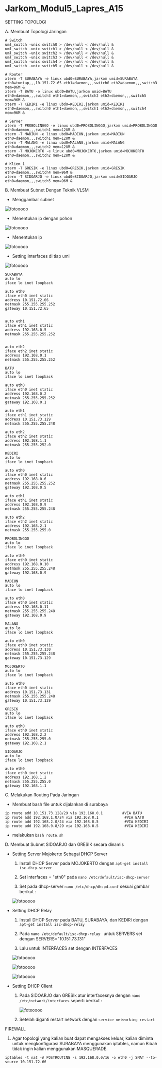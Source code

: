 # Jarkom_Modul5_Lapres_A15

SETTING TOPOLOGI

A. Membuat Topologi Jaringan
  ```
  # Switch
  uml_switch -unix switch0 > /dev/null < /dev/null & 
  uml_switch -unix switch1 > /dev/null < /dev/null & 
  uml_switch -unix switch2 > /dev/null < /dev/null & 
  uml_switch -unix switch3 > /dev/null < /dev/null & 
  uml_switch -unix switch4 > /dev/null < /dev/null & 
  uml_switch -unix switch5 > /dev/null < /dev/null & 

  # Router
  xterm -T SURABAYA -e linux ubd0=SURABAYA,jarkom umid=SURABAYA eth0=tuntap,,,10.151.72.65 eth1=daemon,,,switch0 eth2=daemon,,,switch3 mem=96M &
  xterm -T BATU -e linux ubd0=BATU,jarkom umid=BATU eth0=daemon,,,switch3 eth1=daemon,,,switch2 eth2=daemon,,,switch5 mem=96M &
  xterm -T KEDIRI -e linux ubd0=KEDIRI,jarkom umid=KEDIRI eth0=daemon,,,switch0 eth1=daemon,,,switch1 eth2=daemon,,,switch4 mem=96M &

  # Server
  xterm -T PROBOLINGGO -e linux ubd0=PROBOLINGGO,jarkom umid=PROBOLINGGO eth0=daemon,,,switch1 mem=128M &
  xterm -T MADIUN -e linux ubd0=MADIUN,jarkom umid=MADIUN eth0=daemon,,,switch1 mem=128M &
  xterm -T MALANG -e linux ubd0=MALANG,jarkom umid=MALANG eth0=daemon,,,switch2 mem=128M &
  xterm -T MOJOKERTO -e linux ubd0=MOJOKERTO,jarkom umid=MOJOKERTO eth0=daemon,,,switch2 mem=128M &

  # Klien 1
  xterm -T GRESIK -e linux ubd0=GRESIK,jarkom umid=GRESIK eth0=daemon,,,switch4 mem=96M &
  xterm -T SIDOARJO -e linux ubd0=SIDOARJO,jarkom umid=SIDOARJO eth0=daemon,,,switch5 mem=96M &
  ```
  
B. Membuat Subnet Dengan Teknik VLSM
  - Menggambar subnet
  
  ![fotooooo](https://github.com/farrelmt/Jarkom_Modul5_Lapres_A15/blob/main/Screenshot/1.png)
  
  - Menentukan ip dengan pohon
  
  ![fotooooo](https://github.com/farrelmt/Jarkom_Modul5_Lapres_A15/blob/main/Screenshot/2.png)
  
  - Menentukan ip
  
  ![fotooooo](https://github.com/farrelmt/Jarkom_Modul5_Lapres_A15/blob/main/Screenshot/3.png)
  
  - Setting interfaces di tiap uml
  
  ![fotooooo](https://github.com/farrelmt/Jarkom_Modul5_Lapres_A15/blob/main/Screenshot/4.png)
  
  ```
  SURABAYA
  auto lo
  iface lo inet loopback

  auto eth0 
  iface eth0 inet static
  address 10.151.72.66
  netmask 255.255.255.252
  gateway 10.151.72.65


  auto eth1
  iface eth1 inet static
  address 192.168.0.5
  netmask 255.255.255.252


  auto eth2
  iface eth2 inet static
  address 192.168.0.1
  netmask 255.255.255.252
  ```
  
  
  ```
  BATU
  auto lo
  iface lo inet loopback

  auto eth0
  iface eth0 inet static
  address 192.168.0.2
  netmask 255.255.255.252
  gateway 192.168.0.1

  auto eth1
  iface eth1 inet static
  address 10.151.73.129
  netmask 255.255.255.248

  auto eth2
  iface eth2 inet static
  address 192.168.1.1
  netmask 255.255.252.0
  ```
  
  
  ```
  KEDIRI
  auto lo
  iface lo inet loopback

  auto eth0
  iface eth0 inet static
  address 192.168.0.6
  netmask 255.255.255.252
  gateway 192.168.0.5

  auto eth1
  iface eth1 inet static
  address 192.168.0.9
  netmask 255.255.255.248

  auto eth2
  iface eth2 inet static
  address 192.168.2.1
  netmask 255.255.255.0
  ```
  
  
  ```
  PROBOLINGGO
  auto lo
  iface lo inet loopback

  auto eth0
  iface eth0 inet static
  address 192.168.0.10
  netmask 255.255.255.248
  gateway 192.168.0.9
  ```
  
  
  ```
  MADIUN
  auto lo
  iface lo inet loopback

  auto eth0
  iface eth0 inet static
  address 192.168.0.11
  netmask 255.255.255.248
  gateway 192.168.0.9
  ```
  
  
  ```
  MALANG
  auto lo
  iface lo inet loopback

  auto eth0
  iface eth0 inet static
  address 10.151.73.130
  netmask 255.255.255.248
  gateway 10.151.73.129
  ```
  
  ```
  MOJOKERTO
  auto lo
  iface lo inet loopback

  auto eth0
  iface eth0 inet static
  address 10.151.73.131
  netmask 255.255.255.248
  gateway 10.151.73.129
  ```
  
  ```
  GRESIK
  auto lo
  iface lo inet loopback

  auto eth0
  iface eth0 inet static
  address 192.168.2.2
  netmask 255.255.255.0
  gateway 192.168.2.1
  ```
  
  ```
  SIDOARJO
  auto lo
  iface lo inet loopback

  auto eth0
  iface eth0 inet static
  address 192.168.1.2
  netmask 255.255.255.0
  gateway 192.168.1.1
  ```

C. Melakukan Routing Pada Jaringan
   - Membuat bash file untuk dijalankan di surabaya
  ```
  ip route add 10.151.73.128/29 via 192.168.0.1         #VIA BATU
  ip route add 192.168.1.0/24 via 192.168.0.1            #VIA BATU
  ip route add 192.168.2.0/24 via 192.168.0.5            #VIA KEDIRI
  ip route add 192.168.0.8/29 via 192.168.0.5            #VIA KEDIRI
  ```
  - melakukan ```bash route.sh```

D. Membuat Subnet SIDOARJO dan GRESIK secara dinamis 

  - Setting Server Mojokerto Sebagai DHCP Server
    
    1. Install DHCP Server pada MOJOKERTO dengan  ```apt-get install isc-dhcp-server```
    
    2. Set Interfaces = "eth0" pada ```nano /etc/default/isc-dhcp-server``` 
    
    3. Set pada dhcp-server ```nano /etc/dhcp/dhcpd.conf``` sesuai gambar berikut :
    
    ![fotooooo](https://github.com/farrelmt/Jarkom_Modul5_Lapres_A15/blob/main/Screenshot/5.png)
    
  
  - Setting DHCP Relay
  
    1. Install DHCP Server pada BATU, SURABAYA, dan KEDIRI dengan ```apt-get install isc-dhcp-relay```
    
    2. Pada ```nano /etc/default/isc-dhcp-relay ``` untuk SERVERS set dengan SERVERS="10.151.73.131"
    
    3. Lalu untuk INTERFACES set dengan INTERFACES
    
      ![fotooooo](https://github.com/farrelmt/Jarkom_Modul5_Lapres_A15/blob/main/Screenshot/6.png)
      
      
      ![fotooooo](https://github.com/farrelmt/Jarkom_Modul5_Lapres_A15/blob/main/Screenshot/7.png)
      
      
      ![fotooooo](https://github.com/farrelmt/Jarkom_Modul5_Lapres_A15/blob/main/Screenshot/8.png)
  
  
  - Setting DHCP Client
  
    1. Pada SIDOARJO dan GRESIk atur interfacesnya dengan ```nano /etc/network/interfaces``` seperti berikut :
      
       ![fotooooo](https://github.com/farrelmt/Jarkom_Modul5_Lapres_A15/blob/main/Screenshot/9.png)
    
    2. Setelah diganti restart network dengan ```service networking restart```
    


FIREWALL

1. Agar topologi yang kalian buat dapat mengakses keluar, kalian diminta untuk mengkonfigurasi
SURABAYA menggunakan iptables, namun Bibah tidak ingin kalian menggunakan
MASQUERADE.

  ```iptables -t nat -A POSTROUTING -s 192.168.0.0/16 -o eth0 -j SNAT --to-source 10.151.72.66```

